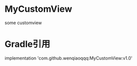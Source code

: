 # MyCustomView
some customview 


# Gradle引用

implementation 'com.github.wenqiaoqqq:MyCustomView:v1.0'
